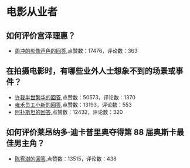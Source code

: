 #  电影从业者 
## 如何评价宫泽理惠？
- [周冲的影像声色的回答](https://www.zhihu.com/question/22789080/answer/902628769),点赞数：17476，评论数：363
## 在拍摄电影时，有哪些业外人士想象不到的场景或事件？
- [许我半世繁华的回答](https://www.zhihu.com/question/305702832/answer/552227812),点赞数：50573，评论数：1370
- [雍禾员工小新的回答](https://www.zhihu.com/question/305702832/answer/577312072),点赞数：13193，评论数：553
- [阿扑斯坦的回答](https://www.zhihu.com/question/305702832/answer/557560551),点赞数：12432，评论数：320
## 如何评价莱昂纳多·迪卡普里奥夺得第 88 届奥斯卡最佳男主角？
- [陈宥澍的回答](https://www.zhihu.com/question/40854406/answer/88595398),点赞数：13515，评论数：438
